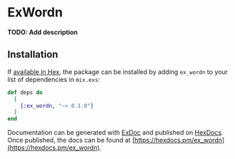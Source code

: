 # ExWordn

**TODO: Add description**

## Installation

If [available in Hex](https://hex.pm/docs/publish), the package can be installed
by adding `ex_wordn` to your list of dependencies in `mix.exs`:

```elixir
def deps do
  [
    {:ex_wordn, "~> 0.1.0"}
  ]
end
```

Documentation can be generated with [ExDoc](https://github.com/elixir-lang/ex_doc)
and published on [HexDocs](https://hexdocs.pm). Once published, the docs can
be found at [https://hexdocs.pm/ex_wordn](https://hexdocs.pm/ex_wordn).

